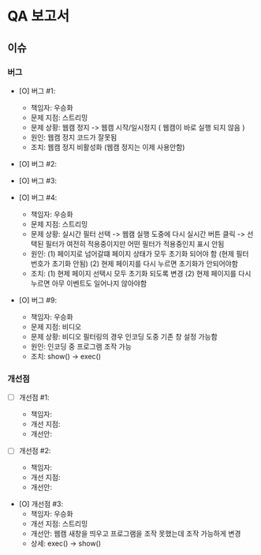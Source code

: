 # QA 보고서

## 이슈
### 버그
- [O] 버그 #1: 
  - 책임자: 우승화
  - 문제 지점: 스트리밍
  - 문제 상황: 웹캠 정지 -> 웹캠 시작/일시정지 ( 웹캠이 바로 실행 되지 않음 )
  - 원인: 웹캠 정지 코드가 잘못됨
  - 조치: 웹캠 정지 비활성화 (웹캠 정지는 이제 사용안함)

- [O] 버그 #2:

- [O] 버그 #3:

- [O] 버그 #4:
  - 책임자: 우승화
  - 문제 지점: 스트리밍
  - 문제 상황: 실시간 필터 선택 -> 웹캠 실행 도중에 다시 실시간 버튼 클릭 -> 선택된 필터가 여전히 적용중이지만 어떤 필터가 적용중인지 표시 안됨
  - 원인: (1) 페이지로 넘어갈떄 페이지 상태가 모두 초기화 되어야 함 (현제 필터 번호가 초기화 안됨) 
          (2) 현제 페이지를 다시 누르면 초기화가 안되어야함 
  - 조치: (1) 현제 페이지 선택시 모두 초기화 되도록 변경
          (2) 현제 페이지를 다시 누르면 아무 이벤트도 일어나지 않아야함





- [O] 버그 #9:
  - 책임자: 우승화
  - 문제 지점: 비디오
  - 문제 상황: 비디오 필터링의 경우 인코딩 도중 기존 창 설정 가능함
  - 원인: 인코딩 중 프로그램 조작 가능
  - 조치: show() -> exec()





### 개선점
- [ ] 개선점 #1:
  - 책임자: 
  - 개선 지점:
  - 개선안: 

- [ ] 개선점 #2:
  - 책임자: 
  - 개선 지점:
  - 개선안: 

- [O] 개선점 #3:
  - 책임자: 우승화
  - 개선 지점: 스트리밍
  - 개선안: 웹캠 새창을 띄우고 프로그램을 조작 못했는데 조작 가능하게 변경
  - 상세: exec() -> show()
